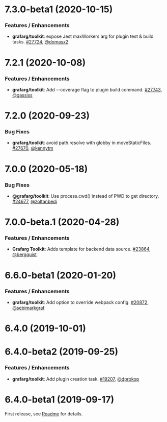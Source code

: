 # 7.3.0-beta1 (2020-10-15)

### Features / Enhancements
* **grafarg/toolkit**: expose Jest maxWorkers arg for plugin test & build tasks. [#27724](https://github.com/famarker/grafarg/pull/27724), [@domasx2](https://github.com/domasx2)

# 7.2.1 (2020-10-08)

### Features / Enhancements
* **grafarg/toolkit**: Add --coverage flag to plugin build command. [#27743](https://github.com/famarker/grafarg/pull/27743), [@gassiss](https://github.com/gassiss)

# 7.2.0 (2020-09-23)

### Bug Fixes
- **grafarg/toolkit**: avoid path.resolve with globby in moveStaticFiles. [#27670](https://github.com/famarker/grafarg/pull/27670), [@kennytm](https://github.com/kennytm)

# 7.0.0 (2020-05-18)

### Bug Fixes

- **@grafarg/toolkit**: Use process.cwd() instead of PWD to get directory. [#24677](https://github.com/famarker/grafarg/pull/24677), [@zoltanbedi](https://github.com/zoltanbedi)

# 7.0.0-beta.1 (2020-04-28)

### Features / Enhancements
- **Grafarg Toolkit**: Adds template for backend data source. [#23864](https://github.com/famarker/grafarg/pull/23864), [@bergquist](https://github.com/bergquist)

# 6.6.0-beta1 (2020-01-20)

### Features / Enhancements
- **grafarg/toolkit**: Add option to override webpack config. [#20872](https://github.com/famarker/grafarg/pull/20872), [@sebimarkgraf](https://github.com/sebimarkgraf)

# 6.4.0 (2019-10-01)

# 6.4.0-beta2 (2019-09-25)

### Features / Enhancements
- **grafarg/toolkit**: Add plugin creation task. [#19207](https://github.com/famarker/grafarg/pull/19207), [@dprokop](https://github.com/dprokop)

# 6.4.0-beta1 (2019-09-17)
First release, see [Readme](https://github.com/famarker/grafarg/blob/v6.4.0-beta1/packages/grafarg-toolkit/README.md) for details.
